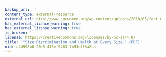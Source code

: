 ```yaml
---
backup_url: ''
content_type: external-resource
external_url: http://www.socwomen.org/wp-content/uploads/2010/05/fact_04-2008-wom-size.pdf
has_external_licence_warning: true
has_external_license_warning: true
is_broken: ''
license: https://creativecommons.org/licenses/by-nc-sa/4.0/
title: '"Size Discrimination and Health at Every Size." (PDF)'
uid: c4d998b0-20a0-418e-9463-7b93df56a2ca
---
```

